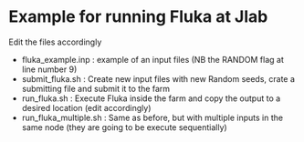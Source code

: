 # Example for running Fluka at Jlab

Edit the files accordingly

*  	fluka_example.inp : example of an input files (NB the RANDOM flag at line number 9)
*   submit_fluka.sh : Create new input files with new Random seeds, crate a submitting file and submit it to the farm
*   run_fluka.sh : Execute Fluka inside the farm and copy the output to a desired location (edit accordingly)
*   run_fluka_multiple.sh : Same as before, but with multiple inputs in the same node (they are going to be execute sequentially)
